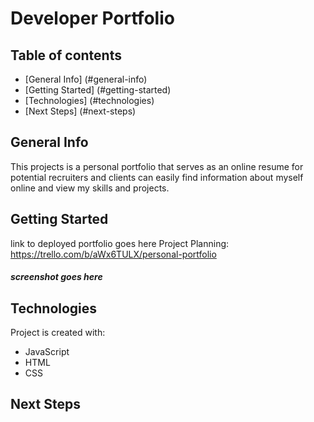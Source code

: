 # Developer Portfolio

## Table of contents
* [General Info] (#general-info)
* [Getting Started] (#getting-started)
* [Technologies] (#technologies)
* [Next Steps] (#next-steps)

## General Info
This projects is a personal portfolio that serves as an online resume for potential recruiters and clients can easily find information about myself online and view my skills and projects.

## Getting Started
link to deployed portfolio goes here
Project Planning: https://trello.com/b/aWx6TULX/personal-portfolio

#### *screenshot goes here*

## Technologies
Project is created with:
* JavaScript
* HTML
* CSS

## Next Steps